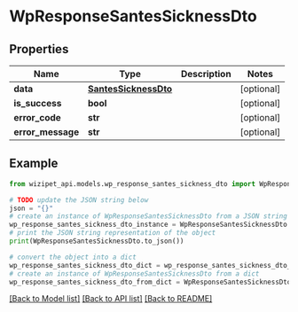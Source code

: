 # WpResponseSantesSicknessDto


## Properties

Name | Type | Description | Notes
------------ | ------------- | ------------- | -------------
**data** | [**SantesSicknessDto**](SantesSicknessDto.md) |  | [optional] 
**is_success** | **bool** |  | [optional] 
**error_code** | **str** |  | [optional] 
**error_message** | **str** |  | [optional] 

## Example

```python
from wizipet_api.models.wp_response_santes_sickness_dto import WpResponseSantesSicknessDto

# TODO update the JSON string below
json = "{}"
# create an instance of WpResponseSantesSicknessDto from a JSON string
wp_response_santes_sickness_dto_instance = WpResponseSantesSicknessDto.from_json(json)
# print the JSON string representation of the object
print(WpResponseSantesSicknessDto.to_json())

# convert the object into a dict
wp_response_santes_sickness_dto_dict = wp_response_santes_sickness_dto_instance.to_dict()
# create an instance of WpResponseSantesSicknessDto from a dict
wp_response_santes_sickness_dto_from_dict = WpResponseSantesSicknessDto.from_dict(wp_response_santes_sickness_dto_dict)
```
[[Back to Model list]](../README.md#documentation-for-models) [[Back to API list]](../README.md#documentation-for-api-endpoints) [[Back to README]](../README.md)


